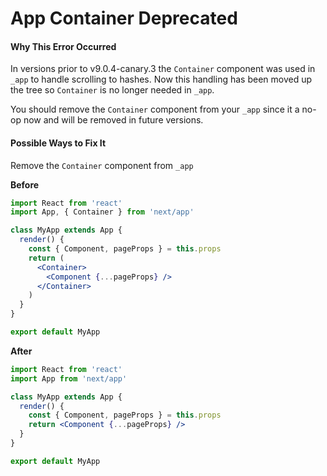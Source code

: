 # App Container Deprecated

#### Why This Error Occurred

In versions prior to v9.0.4-canary.3 the `Container` component was used in `_app` to handle scrolling to hashes. Now this handling has been moved up the tree so `Container` is no longer needed in `_app`.

You should remove the `Container` component from your `_app` since it a no-op now and will be removed in future versions.

#### Possible Ways to Fix It

Remove the `Container` component from `_app`

**Before**
```jsx
import React from 'react'
import App, { Container } from 'next/app'

class MyApp extends App {
  render() {
    const { Component, pageProps } = this.props
    return (
      <Container>
        <Component {...pageProps} />
      </Container>
    )
  }
}

export default MyApp
```

**After**
```jsx
import React from 'react'
import App from 'next/app'

class MyApp extends App {
  render() {
    const { Component, pageProps } = this.props
    return <Component {...pageProps} />
  }
}

export default MyApp
```